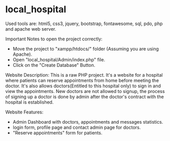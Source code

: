 # local_hospital

Used tools are: html5, css3, jquery, bootstrap, fontawesome, sql, pdo, php and apache web server.

Important Notes to open the project correctly:
- Move the project to "xampp/htdocs/" folder (Assuming you are using Apache).
- Open "local_hospital/Admin/index.php" file.
- Click on the "Create Database" Button.

Website Description:
This is a raw PHP project. It's a website for a hospital where patients can reserve appointments from home before meeting the doctor. It's also allows doctors(Entitled to this hospital only) to sign in and view the appointments. New doctors are not allowed to signup, the process of signing up a doctor is done by admin after the doctor's contract with the hospital is established.

Website Features:
- Admin Dashboard with doctors, appointments and messages statistics.
- login form, profile page and contact admin page for doctors.
- "Reserve appointments" form for patients.

